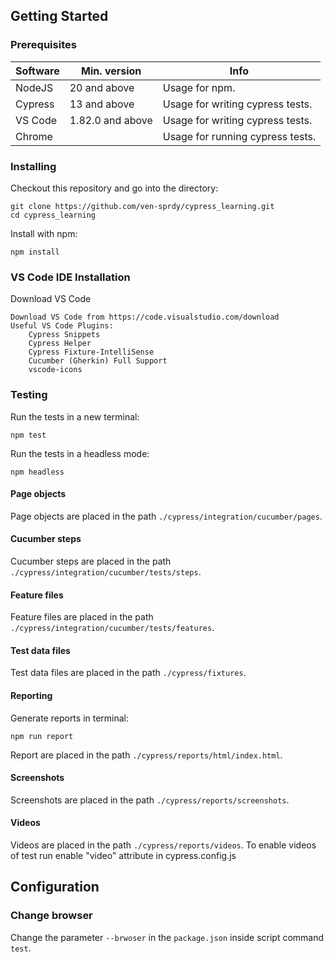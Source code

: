 ## Getting Started

### Prerequisites

| Software | Min. version     | Info                             | 
|----------|------------------|----------------------------------|
| NodeJS   | 20 and above     | Usage for npm.                   |
| Cypress  | 13 and above     | Usage for writing cypress tests. |
| VS Code  | 1.82.0 and above | Usage for writing cypress tests. |
| Chrome   |                  | Usage for running cypress tests. |

### Installing

Checkout this repository and go into the directory:

```
git clone https://github.com/ven-sprdy/cypress_learning.git
cd cypress_learning
```

Install with npm: 

```
npm install
```

### VS Code IDE Installation

Download VS Code 

```
Download VS Code from https://code.visualstudio.com/download
Useful VS Code Plugins:
    Cypress Snippets
    Cypress Helper
    Cypress Fixture-IntelliSense
    Cucumber (Gherkin) Full Support
    vscode-icons
```

### Testing

Run the tests in a new terminal:

```
npm test
```

Run the tests in a headless mode:

```
npm headless
```

#### Page objects

Page objects are placed in the path `./cypress/integration/cucumber/pages`.

#### Cucumber steps

Cucumber steps are placed in the path `./cypress/integration/cucumber/tests/steps`.

#### Feature files

Feature files are placed in the path `./cypress/integration/cucumber/tests/features`.

#### Test data files

Test data files are placed in the path `./cypress/fixtures`.

#### Reporting

Generate reports in terminal:

```
npm run report
```

Report are placed in the path `./cypress/reports/html/index.html`.

#### Screenshots

Screenshots are placed in the path `./cypress/reports/screenshots`.

#### Videos

Videos are placed in the path `./cypress/reports/videos`. To enable videos of test run enable "video" attribute in cypress.config.js

## Configuration

### Change browser

Change the parameter `--brwoser` in the `package.json` inside script command `test`.
